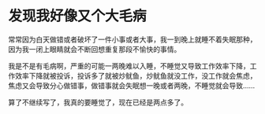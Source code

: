 # 发现我好像又个大毛病

常常因为白天做错或者破坏了一件小事或者大事，我一到晚上就睡不着失眠那种，因为我一闭上眼睛就会不断回想重复那段不愉快的事情。

我是不是有毛病啊，严重的可能一两晚难以入睡，不睡觉又导致工作效率下降，工作效率下降就被投诉，投诉多了就被炒鱿鱼，炒鱿鱼就没工作，没工作就会焦虑，焦虑又会导致分心做错事，做错事就会失眠想一晚或者两晚，不睡觉就会导致……

算了不继续写了，我真的要睡觉了，现在已经是两点多了。